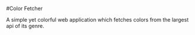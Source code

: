   #Color Fetcher

A simple yet colorful web application which fetches colors from the largest api of its genre.